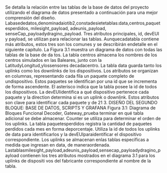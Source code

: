 
 Se detalla la relación entre las tablas de la base de datos del proyecto utilizando el
 diagrama de datos presentado a continuación para una mejor comprensión del diseño.
 Labasededatos,denominadaiotib2,constadesietetablas:data,centros,paquetesperdidos,
 milesight_payload, adeunis_payload, senseCap_payloadydragino_payload.
 Tres atributos principales, id, devEUI y payload, se utilizan para relacionar las tablas.
 Aunquecadatabla contiene más atributos, estos tres son los comunes y se describirán
 endetalle en el siguiente capítulo.
 La Figura 3.1 muestra un diagrama de datos con todas las tablas de la base de da
tos.
 La tabla centros almacena los nombres de los centros simulados en las Baleares,
 junto con la LatitudyLongitud,ylossensores decadacentro.
 La tabla data guarda tanto los uplinks como los downlinks de los dispositivos. Los
 atributos se organizan en columnas, representando cada fila un paquete completo de
 undispositivo. Estos paquetes se identifican por una id que se incrementa de forma
 ascendente. El asterisco indica que la tabla posee la id de todos los dispositivos. La
 devEUIidentifica a qué dispositivo pertenece cada paquete y la direction determina
 si es un uplink o downlink. Estos atributos son clave para identificar cada paquete y de
21
3. DISEÑO DEL SEGUNDO BLOQUE: BASE DE DATOS, SCRIPTS Y GRAFANA
 Figura 3.1: Diagrama de Bloques Funcional Decoder, Gateway_prueba
 terminar en qué tabla adicional se debe almacenar. Counter se utiliza para determinar
 el orden de los uplinks.
 La tabla paquetesperdidos registra la cantidad de paquetes perdidos cada mes en
 forma deporcentaje. Utiliza la id de todos los uplinks de data para identificarlos y la
 devEUIparaidentificar el dispositivo correspondiente.
 Los uplinks se almacenan enlas tablas específicas a medida que ingresan en data, de
 maneraordenada.
 Lastablasmilesight_payload,adeunis_payload,sensecap_payloadydragino_payload
 contienen los tres atributos mostrados en el diagrama 3.1 para los uplinks de dispositi
vos del fabricante correspondiente al nombre de la tabla.
